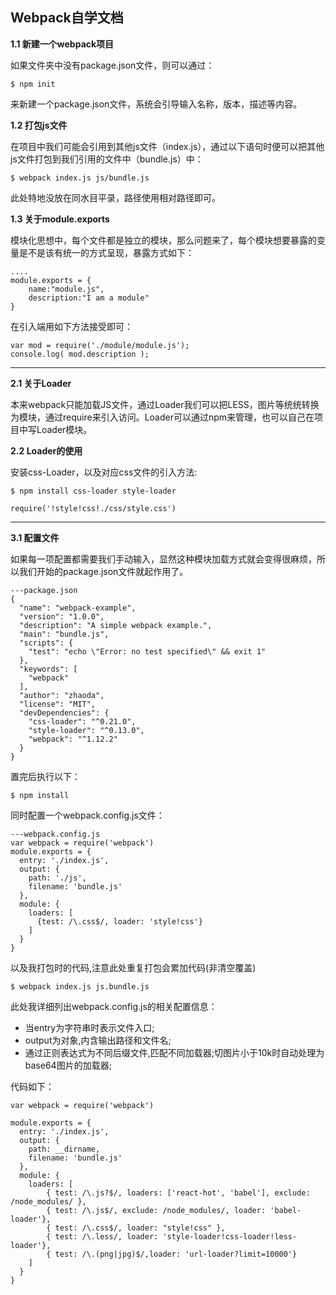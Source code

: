 ## Webpack自学文档 ##
**1.1	新建一个webpack项目**

如果文件夹中没有package.json文件，则可以通过：

	$ npm init

来新建一个package.json文件，系统会引导输入名称，版本，描述等内容。

**1.2	打包js文件**

在项目中我们可能会引用到其他js文件（index.js），通过以下语句时便可以把其他js文件打包到我们引用的文件中（bundle.js）中：

	$ webpack index.js js/bundle.js

此处特地没放在同水目平录，路径使用相对路径即可。

**1.3	关于module.exports**

模块化思想中，每个文件都是独立的模块，那么问题来了，每个模块想要暴露的变量是不是该有统一的方式呈现，暴露方式如下：

	....
	module.exports = {
		name:"module.js",
		description:"I am a module"
	}

在引入端用如下方法接受即可：

	var mod = require('./module/module.js');
	console.log( mod.description );


----------

**2.1	关于Loader** 

本来webpack只能加载JS文件，通过Loader我们可以把LESS，图片等统统转换为模块，通过require来引入访问。Loader可以通过npm来管理，也可以自己在项目中写Loader模块。

**2.2	Loader的使用** 

安装css-Loader，以及对应css文件的引入方法:
		
	$ npm install css-loader style-loader

	require('!style!css!./css/style.css')

----------


**3.1	配置文件** 

如果每一项配置都需要我们手动输入，显然这种模块加载方式就会变得很麻烦，所以我们开始的package.json文件就起作用了。

	---package.json
	{
	  "name": "webpack-example",
	  "version": "1.0.0",
	  "description": "A simple webpack example.",
	  "main": "bundle.js",
	  "scripts": {
	    "test": "echo \"Error: no test specified\" && exit 1"
	  },
	  "keywords": [
	    "webpack"
	  ],
	  "author": "zhaoda",
	  "license": "MIT",
	  "devDependencies": {
	    "css-loader": "^0.21.0",
	    "style-loader": "^0.13.0",
	    "webpack": "^1.12.2"
	  }
	}
置完后执行以下：

	$ npm install

同时配置一个webpack.config.js文件：

	---webpack.config.js
	var webpack = require('webpack')
	module.exports = {
	  entry: './index.js',
	  output: {
	    path: './js',
	    filename: 'bundle.js'
	  },
	  module: {
	    loaders: [
	      {test: /\.css$/, loader: 'style!css'}
	    ]
	  }
	}

以及我打包时的代码,注意此处重复打包会累加代码(非清空覆盖)

	$ webpack index.js js.bundle.js

此处我详细列出webpack.config.js的相关配置信息：

- 当entry为字符串时表示文件入口;
- output为对象,内含输出路径和文件名;
- 通过正则表达式为不同后缀文件,匹配不同加载器;切图片小于10k时自动处理为base64图片的加载器; 
 
代码如下：
	
	var webpack = require('webpack')
	
	module.exports = {
	  entry: './index.js',			
	  output: {						
	    path: __dirname,
	    filename: 'bundle.js'
	  },
	  module: {	
	    loaders: [
	        { test: /\.js?$/, loaders: ['react-hot', 'babel'], exclude: /node_modules/ },
	        { test: /\.js$/, exclude: /node_modules/, loader: 'babel-loader'},
	        { test: /\.css$/, loader: "style!css" },
	        { test: /\.less/, loader: 'style-loader!css-loader!less-loader'},
			{ test: /\.(png|jpg)$/,loader: 'url-loader?limit=10000'}
	    ]
	  }
	}